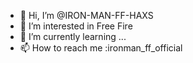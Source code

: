 - 👋 Hi, I’m @IRON-MAN-FF-HAXS
- 👀 I’m interested in Free Fire 
- 🌱 I’m currently learning ...
- 📫 How to reach me :ironman_ff_official

<!---
IRON-MAN-FF-HAXS/IRON-MAN-FF-HAXS is a ✨ special ✨ repository because its `README.md` (this file) appears on your GitHub profile.
You can click the Preview link to take a look at your changes.
--->

